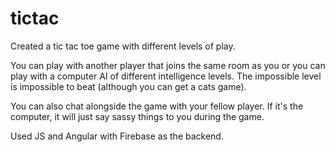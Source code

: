 tictac
======
Created a tic tac toe game with different levels of play. 

You can play with another player that joins the same room as you or you can play with a computer AI of different intelligence levels. 
The impossible level is impossible to beat (although you can get a cats game). 

You can also chat alongside the game with your fellow player. If it's the computer, it will just say sassy things to you during the game. 

Used JS and Angular with Firebase as the backend.
